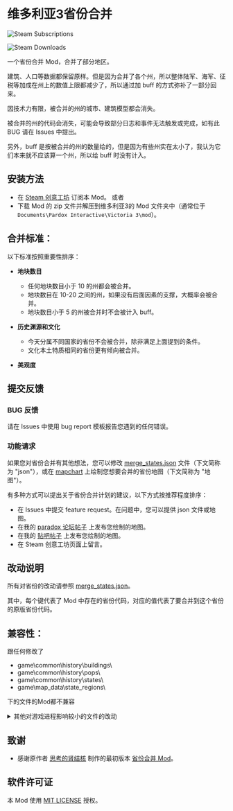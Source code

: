 # 维多利亚3省份合并

![Steam Subscriptions](https://img.shields.io/steam/subscriptions/3371693463?logo=steam&link=https%3A%2F%2Fsteamcommunity.com%2Fsharedfiles%2Ffiledetails%2F%3Fid%3D3371693463)

![Steam Downloads](https://img.shields.io/steam/downloads/3371693463?logo=steam&link=https%3A%2F%2Fsteamcommunity.com%2Fsharedfiles%2Ffiledetails%2F%3Fid%3D3371693463)

一个省份合并 Mod，合并了部分地区。

建筑、人口等数据都保留原样。但是因为合并了各个州，所以整体陆军、海军、征税等加成在州上的数值上限都减少了，所以通过加 buff 的方式弥补了一部分回来。

因技术力有限，被合并的州的城市、建筑模型都会消失。

被合并的州的代码会消失，可能会导致部分日志和事件无法触发或完成，如有此 BUG 请在 Issues 中提出。 

另外，buff 是按被合并的州的数量给的，但是因为有些州实在太小了，我认为它们本来就不应该算一个州，所以给 buff 时没有计入。

## 安装方法

- 在 [Steam 创意工坊](https://steamcommunity.com/sharedfiles/filedetails/?id=3371693463) 订阅本 Mod。
或者
- 下载 Mod 的 zip 文件并解压到维多利亚3的 Mod 文件夹中（通常位于 `Documents\Pardox Interactive\Victoria 3\mod`）。

## 合并标准：

以下标准按照重要性排序：

- **地块数目**
  - 任何地块数目小于 10 的州都会被合并。
  - 地块数目在 10-20 之间的州，如果没有后面因素的支撑，大概率会被合并。
  - 地块数目小于 5 的州被合并时不会被计入 buff。

- **历史渊源和文化**
  - 今天分属不同国家的省份不会被合并，除非满足上面提到的条件。
  - 文化本土特质相同的省份更有倾向被合并。

- **美观度**

## 提交反馈

### BUG 反馈

请在 Issues 中使用 bug report 模板报告您遇到的任何错误。

### 功能请求

如果您对省份合并有其他想法，您可以修改 [merge_states.json](merge_states.json) 文件（下文简称为 "json"），或在 [mapchart](https://www.mapchart.net/victoria-3.html) 上绘制您想要合并的省份地图（下文简称为 "地图"）。

有多种方式可以提出关于省份合并计划的建议，以下方式按推荐程度排序：

- 在 Issues 中提交 feature request。在问题中，您可以提供 json 文件或地图。
- 在我的 [paradox 论坛帖子](https://forum.paradoxplaza.com/forum/threads/brainstorm-tell-us-about-your-ideal-state-merging-plan.1726629/) 上发布您绘制的地图。
- 在我的 [贴吧帖子](https://tieba.baidu.com/p/9433803383?) 上发布您绘制的地图。
- 在 Steam 创意工坊页面上留言。

## 改动说明

所有对省份的改动请参照 [merge_states.json](merge_states.json)。

其中，每个键代表了 Mod 中存在的省份代码，对应的值代表了要合并到这个省份的原版省份代码。

## 兼容性：

跟任何修改了
- game\common\history\buildings\
- game\common\history\pops\
- game\common\history\states\
- game\map_data\state_regions\

下的文件的Mod都不兼容

<details>

<summary>其他对游戏进程影响较小的文件的改动</summary>

- game\common\ai_strategies\00_default_strategy.txt
- game\common\buildings\11_private_infrastructure.txt
- game\common\company_types\
- game\common\country_definitions\00_countries.txt
- game\common\customizable_localization\02_events.txt
- game\common\decisions\manifest_destiny.txt
- game\common\history\global\00_global.txt
- game\common\history\military_formations\
- game\common\journal_entries\
- game\common\scripted_triggers\00_scripted_triggers.txt
- game\events\native_resettlement.txt
- game\events\oregon_events.txt

</details>

## 致谢

* 感谢原作者 [思考的肾结核](https://steamcommunity.com/profiles/76561198104682926) 制作的最初版本 [省份合并 Mod](https://steamcommunity.com/sharedfiles/filedetails/?id=3254683348)。

## 软件许可证

本 Mod 使用 [MIT LICENSE](LICENSE) 授权。
